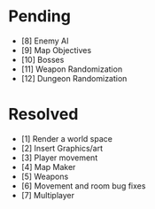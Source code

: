 # Pending #

- [8] Enemy AI
- [9] Map Objectives
- [10] Bosses
- [11] Weapon Randomization
- [12] Dungeon Randomization

# Resolved #

- [1] Render a world space
- [2] Insert Graphics/art
- [3] Player movement
- [4] Map Maker
- [5] Weapons
- [6] Movement and room bug fixes
- [7] Multiplayer